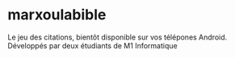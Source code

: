 # marxoulabible
Le jeu des citations, bientôt disponible sur vos télépones Android. Développés par deux étudiants de M1 Informatique
